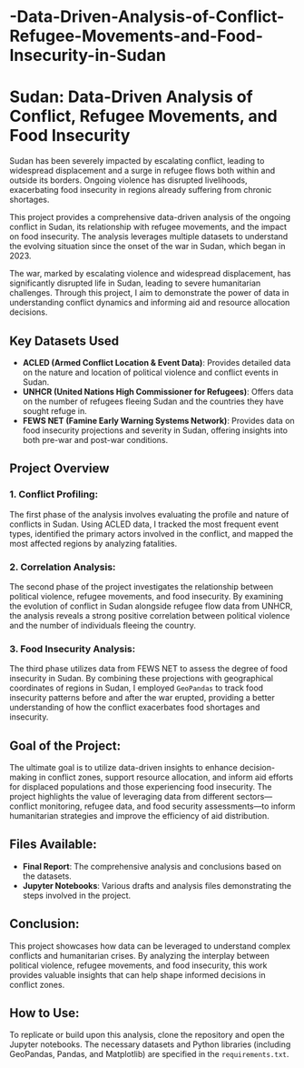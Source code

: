 # -Data-Driven-Analysis-of-Conflict-Refugee-Movements-and-Food-Insecurity-in-Sudan

# Sudan: Data-Driven Analysis of Conflict, Refugee Movements, and Food Insecurity


Sudan has been severely impacted by escalating conflict, leading to widespread displacement and a surge in refugee flows both within and outside its borders. Ongoing violence has disrupted livelihoods, exacerbating food insecurity in regions already suffering from chronic shortages.


This project provides a comprehensive data-driven analysis of the ongoing conflict in Sudan, its relationship with refugee movements, and the impact on food insecurity. The analysis leverages multiple datasets to understand the evolving situation since the onset of the war in Sudan, which began in 2023. 

The war, marked by escalating violence and widespread displacement, has significantly disrupted life in Sudan, leading to severe humanitarian challenges. Through this project, I aim to demonstrate the power of data in understanding conflict dynamics and informing aid and resource allocation decisions.

## Key Datasets Used
- **ACLED (Armed Conflict Location & Event Data)**: Provides detailed data on the nature and location of political violence and conflict events in Sudan.
- **UNHCR (United Nations High Commissioner for Refugees)**: Offers data on the number of refugees fleeing Sudan and the countries they have sought refuge in.
- **FEWS NET (Famine Early Warning Systems Network)**: Provides data on food insecurity projections and severity in Sudan, offering insights into both pre-war and post-war conditions.

## Project Overview

### 1. Conflict Profiling:
The first phase of the analysis involves evaluating the profile and nature of conflicts in Sudan. Using ACLED data, I tracked the most frequent event types, identified the primary actors involved in the conflict, and mapped the most affected regions by analyzing fatalities.

### 2. Correlation Analysis:
The second phase of the project investigates the relationship between political violence, refugee movements, and food insecurity. By examining the evolution of conflict in Sudan alongside refugee flow data from UNHCR, the analysis reveals a strong positive correlation between political violence and the number of individuals fleeing the country. 

### 3. Food Insecurity Analysis:
The third phase utilizes data from FEWS NET to assess the degree of food insecurity in Sudan. By combining these projections with geographical coordinates of regions in Sudan, I employed `GeoPandas` to track food insecurity patterns before and after the war erupted, providing a better understanding of how the conflict exacerbates food shortages and insecurity.

## Goal of the Project:
The ultimate goal is to utilize data-driven insights to enhance decision-making in conflict zones, support resource allocation, and inform aid efforts for displaced populations and those experiencing food insecurity. The project highlights the value of leveraging data from different sectors—conflict monitoring, refugee data, and food security assessments—to inform humanitarian strategies and improve the efficiency of aid distribution.

## Files Available:
- **Final Report**: The comprehensive analysis and conclusions based on the datasets.
- **Jupyter Notebooks**: Various drafts and analysis files demonstrating the steps involved in the project.


## Conclusion:
This project showcases how data can be leveraged to understand complex conflicts and humanitarian crises. By analyzing the interplay between political violence, refugee movements, and food insecurity, this work provides valuable insights that can help shape informed decisions in conflict zones.

## How to Use:
To replicate or build upon this analysis, clone the repository and open the Jupyter notebooks. The necessary datasets and Python libraries (including GeoPandas, Pandas, and Matplotlib) are specified in the `requirements.txt`.


